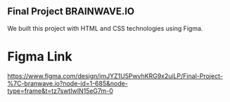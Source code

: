 ## Final Project BRAINWAVE.IO
We built this project with HTML and CSS technologies using Figma.
# Figma Link
https://www.figma.com/design/jmJYZ1U5PwvhKRG9x2uiLP/Final-Project-%7C-branwave.io?node-id=1-685&node-type=frame&t=tz7swtIwIN15eG7m-0
